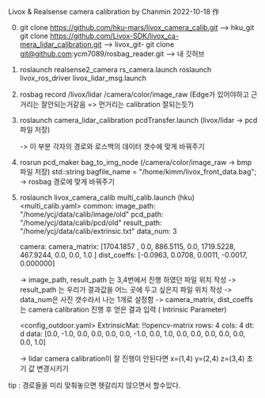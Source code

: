 Livox & Realsense camera calibration by Chanmin 2022-10-18 作

0. git clone https://github.com/hku-mars/livox_camera_calib.git  --> hku_git
   git clone https://github.com/Livox-SDK/livox_ca-mera_lidar_calibration.git --> livox_git-
   git clone git@github.com:ycm7089/rosbag_reader.git --> 내 깃허브

1. roslaunch realsense2_camera rs_camera.launch
   roslaunch livox_ros_driver livox_lidar_msg.launch

2. rosbag record /livox/lidar /camera/color/image_raw  (Edge가 있어야하고 근거리는 잘안되는거같음 => 먼거리는 calibration 잘되는듯?)

3. roslaunch camera_lidar_calibration pcdTransfer.launch (livox/lidar -> pcd 파일 저장)
    <param name="input_bag_path"        value="$(find camera_lidar_calibration)/../../data/lidar/" />  <!-- rosbag folder -->
    <param name="output_pcd_path"       value="$(find camera_lidar_calibration)/../../data/pcdFiles/" />  <!-- path to save new pcd files -->
    <param name="data_num"              type="int" value="10" />  <!-- the number of the rosbag -->

    -> 이 부분 각자의 경로와 로스백의 데이터 갯수에 맞게 바꿔주기

4. rosrun pcd_maker bag_to_img_node (/camera/color/image_raw -> bmp 파일 저장)
    std::string bagfile_name = "/home/kimm/livox_front_data.bag"; -> rosbag 경로에 맞게 바꿔주기

5. roslaunch livox_camera_calib multi_calib.launch (hku)
   <multi_calib.yaml>
   common:
       image_path:  "/home/ycj/data/calib/image/old"
       pcd_path:  "/home/ycj/data/calib/pcd/old"
       result_path:  "/home/ycj/data/calib/extrinsic.txt"
       data_num: 3

   camera:
       camera_matrix: [1704.1857 , 0.0,      886.5115,
                       0.0,     1719.5228,  467.9244,
                       0.0,     0.0,      1.0     ]
       dist_coeffs: [-0.0963, 0.0708, 0.0011, -0.0017, 0.000000]

   -> image_path, result_path 는 3,4번에서 진행 하였던 파일 위치 작성
   -> result_path 는 우리가 결과값을 어느 곳에 두고 싶은지 파일 위치 작성
   -> data_num은 사진 갯수라서 나는 1개로 설정함
   -> camera_matrix, dist_coeffs 는 camera calibration 진행 후 얻은 결과 입력 ( Intrinsic Parameter)

   <config_outdoor.yaml>
   ExtrinsicMat: !!opencv-matrix
     rows: 4
     cols: 4
     dt: d
     data: [0.0,   -1.0,   0.0,    0.0,
            0.0,     0.0,  -1.0,    0.0,
            1.0,     0.0,   0.0,    0.0,
            0.0,     0.0,   0.0,    1.0]

   -> lidar camera calibration이 잘 진행이 안된다면 x=(1,4) y=(2,4) z=(3,4) 초기 값 변경시키기

tip : 경로들을 미리 맞춰놓으면 헷갈리지 않으면서 할수있다.
   

